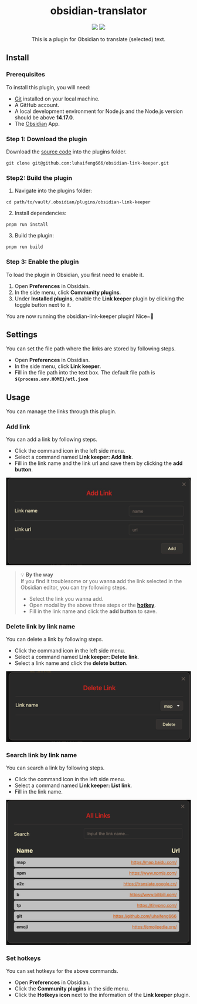 <h1 align="center"> obsidian-translator </h1>

<p align="center">
  <img src="https://img.shields.io/badge/obsidian--translator-v0.1.0-yellow">
  <img src="https://img.shields.io/badge/node-v14.17.0%2B-green">
</p>

<p align="center"> This is a plugin for Obsidian to translate (selected) text. </p>


## Install

### Prerequisites

To install this plugin, you will need:

- [Git](https://git-scm.com/) installed on your local machine.
- A GitHub account.
- A local development environment for Node.js and the Node.js version should be above **14.17.0**.
- The [Obsidian](https://obsidian.md/) App.

### Step 1: Download the plugin

Download the [source code](https://github.com/luhaifeng666/obsidian-link-keeper) into the plugins folder.

```
git clone git@github.com:luhaifeng666/obsidian-link-keeper.git
```

### Step2: Build the plugin

1. Navigate into the plugins folder:

```
cd path/to/vault/.obsidian/plugins/obsidian-link-keeper
```

2. Install dependencies:

```
pnpm run install
```

3. Build the plugin:

```
pnpm run build
```

### Step 3: Enable the plugin

To load the plugin in Obsidian, you first need to enable it.

1. Open **Preferences** in Obsidain.
2. In the side menu, click **Community plugins**.
3. Under **Installed plugins**, enable the **Link keeper** plugin by clicking the toggle button next to it.

You are now running the obsidian-link-keeper plugin! Nice~🎉

## Settings

You can set the file path where the links are stored by following steps.

- Open **Preferences** in Obsidian.
- In the side menu, click **Link keeper**.
- Fill in the file path into the text box. The default file path is **`${process.env.HOME}/etl.json`**

## Usage

You can manage the links through this plugin.

### Add link

You can add a link by following steps.

- Click the command icon in the left side menu.
- Select a command named **Link keeper: Add link**.
- Fill in the link name and the link url and save them by clicking the **add button**.

![add-link](./images/add.jpg)

> 💡 **By the way** <br>
> If you find it troublesome or you wanna add the link selected in the Obsidian editor, you can try following steps.
>
> - Select the link you wanna add.
> - Open modal by the above three steps or the [**hotkey**](#set-hotkeys).
> - Fill in the link name and click the **add button** to save.

### Delete link by link name

You can delete a link by following steps.

- Click the command icon in the left side menu.
- Select a command named **Link keeper: Delete link**.
- Select a link name and click the **delete button**.

![add-link](./images/delete.png)

### Search link by link name

You can search a link by following steps.

- Click the command icon in the left side menu.
- Select a command named **Link keeper: List link**.
- Fill in the link name.

![add-link](./images/search.png)

### Set hotkeys

You can set hotkeys for the above commands.

- Open **Preferences** in Obsidian.
- Click the **Community plugins** in the side menu.
- Click the **Hotkeys icon** next to the information of the **Link keeper** plugin.
